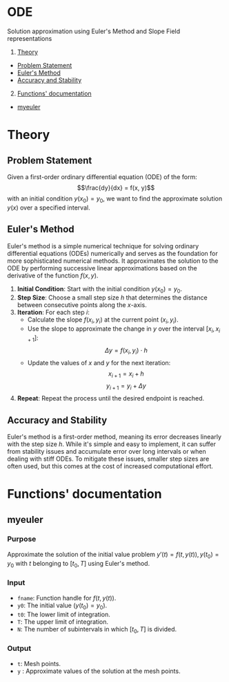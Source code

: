 # ODE
Solution approximation using Euler's Method and Slope Field representations

1. [Theory](#theory)

- [Problem Statement](#problem-statement)
- [Euler's Method](#eulers-method)
- [Accuracy and Stability](#accuracy-and-stability)
2. [Functions' documentation](#functions-documentation)
- [myeuler](#myeuler)


# Theory

## Problem Statement

Given a first-order ordinary differential equation (ODE) of the form:
$$\frac{dy}{dx} = f(x, y)$$
with an initial condition $y(x_0) = y_0$, we want to find the approximate solution $y(x)$ over a specified interval.

## Euler's Method

Euler's method is a simple numerical technique for solving ordinary differential equations (ODEs) numerically and serves as the foundation for more sophisticated numerical methods.
It approximates the solution to the ODE by performing successive linear approximations based on the derivative of the function $f(x, y)$.

1. **Initial Condition**: Start with the initial condition $y(x_0) = y_0$.
2. **Step Size**: Choose a small step size $h$ that determines the distance between consecutive points along the $x$-axis.
3. **Iteration**: For each step $i$:
   - Calculate the slope $f(x_i, y_i)$ at the current point $(x_i, y_i)$.
   - Use the slope to approximate the change in $y$ over the interval $[x_i, x_{i+1}]$:
     $$\Delta y = f(x_i, y_i) \cdot h$$
   - Update the values of $x$ and $y$ for the next iteration:
     $$x_{i+1} = x_i + h$$
     $$y_{i+1} = y_i + \Delta y$$
4. **Repeat**: Repeat the process until the desired endpoint is reached.

## Accuracy and Stability

Euler's method is a first-order method, meaning its error decreases linearly with the step size $h$. While it's simple and easy to implement, it can suffer from stability issues and accumulate error over long intervals or when dealing with stiff ODEs. To mitigate these issues, smaller step sizes are often used, but this comes at the cost of increased computational effort.

# Functions' documentation

## myeuler

### Purpose
Approximate the solution of the initial value problem $y'(t)=f(t,y(t)), y(t_0)=y_0$ with $t$ belonging to $[t_0,T]$ using Euler's method.

### Input
- `fname`: Function handle for $f(t,y(t))$.
- `y0`: The initial value $(y(t_0)=y_0)$.
- `t0`: The lower limit of integration.
- `T`: The upper limit of integration.
- `N`: The number of subintervals in which $[t_0,T]$ is divided.

### Output
- `t`: Mesh points.
- `y` : Approximate values of the solution at the mesh points.

